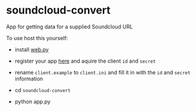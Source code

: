 soundcloud-convert
==================

App for getting data for a supplied Soundcloud URL

To use host this yourself:

* install [web.py](http://webpy.org/)

* register your app [here](http://soundcloud.com/you/apps) and aquire the client `id` and `secret`

* rename `client.example` to `client.ini` and fill it in with the `id` and `secret` information

* cd `soundcloud-convert`

* python app.py